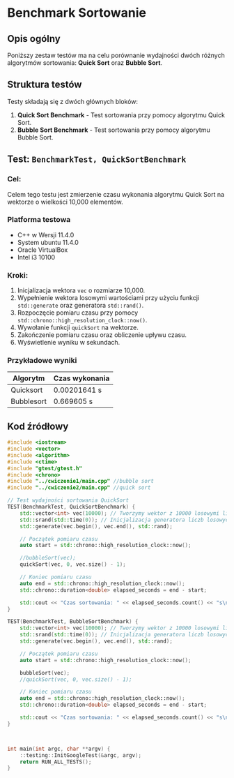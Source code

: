 # Benchmark Sortowanie

## Opis ogólny
Poniższy zestaw testów ma na celu porównanie wydajności dwóch różnych algorytmów sortowania: **Quick Sort** oraz **Bubble Sort**.
## Struktura testów

Testy składają się z dwóch głównych bloków:
1. **Quick Sort Benchmark** - Test sortowania przy pomocy algorytmu Quick Sort.
2. **Bubble Sort Benchmark** - Test sortowania przy pomocy algorytmu Bubble Sort.
## Test: `BenchmarkTest, QuickSortBenchmark`

### Cel:
Celem tego testu jest zmierzenie czasu wykonania algorytmu Quick Sort na wektorze o wielkości 10,000 elementów.

### Platforma testowa
- C++ w Wersji 11.4.0
- System ubuntu 11.4.0
- Oracle VirtualBox
- Intel i3 10100
### Kroki:
1. Inicjalizacja wektora `vec` o rozmiarze 10,000.
2. Wypełnienie wektora losowymi wartościami przy użyciu funkcji `std::generate` oraz generatora `std::rand()`.
3. Rozpoczęcie pomiaru czasu przy pomocy `std::chrono::high_resolution_clock::now()`.
4. Wywołanie funkcji `quickSort` na wektorze.
5. Zakończenie pomiaru czasu oraz obliczenie upływu czasu.
6. Wyświetlenie wyniku w sekundach.

### Przykładowe wyniki
| Algorytm    | Czas wykonania   |
|-------------|------------------|
| Quicksort   | 0.00201641 s     |
| Bubblesort  | 0.669605 s       |

## Kod źródłowy

```cpp
#include <iostream>
#include <vector>
#include <algorithm>
#include <ctime>
#include "gtest/gtest.h"
#include <chrono>
#include "../cwiczenie1/main.cpp" //bubble sort
#include "../cwiczenie2/main.cpp" //quick sort

// Test wydajności sortowania QuickSort
TEST(BenchmarkTest, QuickSortBenchmark) {
    std::vector<int> vec(10000); // Tworzymy wektor z 10000 losowymi liczbami
    std::srand(std::time(0)); // Inicjalizacja generatora liczb losowych
    std::generate(vec.begin(), vec.end(), std::rand);

    // Początek pomiaru czasu
    auto start = std::chrono::high_resolution_clock::now();

	//bubbleSort(vec);
	quickSort(vec, 0, vec.size() - 1);

    // Koniec pomiaru czasu
    auto end = std::chrono::high_resolution_clock::now();
    std::chrono::duration<double> elapsed_seconds = end - start;

    std::cout << "Czas sortowania: " << elapsed_seconds.count() << "s\n";
}

TEST(BenchmarkTest, BubbleSortBenchmark) {
    std::vector<int> vec(10000); // Tworzymy wektor z 10000 losowymi liczbami
    std::srand(std::time(0)); // Inicjalizacja generatora liczb losowych
    std::generate(vec.begin(), vec.end(), std::rand);

    // Początek pomiaru czasu
    auto start = std::chrono::high_resolution_clock::now();

	bubbleSort(vec);
	//quickSort(vec, 0, vec.size() - 1);

    // Koniec pomiaru czasu
    auto end = std::chrono::high_resolution_clock::now();
    std::chrono::duration<double> elapsed_seconds = end - start;

    std::cout << "Czas sortowania: " << elapsed_seconds.count() << "s\n";
}



int main(int argc, char **argv) {
    ::testing::InitGoogleTest(&argc, argv);
    return RUN_ALL_TESTS();
}
```

